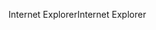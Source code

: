 <span data-ttu-id="6eb33-101">Internet Explorer</span><span class="sxs-lookup"><span data-stu-id="6eb33-101">Internet Explorer</span></span>